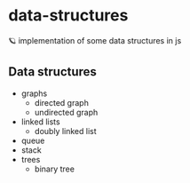 # data-structures
🪐 implementation of some data structures in js

## Data structures 

- graphs
  - directed graph
  - undirected graph
- linked lists
  - doubly linked list
- queue
- stack
- trees
  - binary tree

